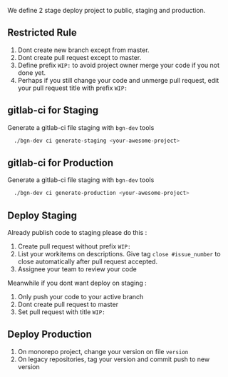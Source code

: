 We define 2 stage deploy project to public, staging and production.


## Restricted Rule
1. Dont create new branch except from master.
2. Dont create pull request except to master.
3. Define prefix `WIP:` to avoid project owner merge your code if you not done yet.
4. Perhaps if you still change your code and unmerge pull request, 
   edit your pull request title with prefix `WIP:`   


## gitlab-ci for Staging
Generate a gitlab-ci file staging with `bgn-dev` tools
```bash
  ./bgn-dev ci generate-staging <your-awesome-project>
```

## gitlab-ci for Production
Generate a gitlab-ci file staging with `bgn-dev` tools
```bash
  ./bgn-dev ci generate-production <your-awesome-project>
```

## Deploy Staging 
Already publish code to staging please do this :

1. Create pull request without prefix `WIP:`
2. List your workitems on descriptions.
   Give tag `close #issue_number` to close automatically after pull request accepted.
3. Assignee your team to review your code 

Meanwhile if you dont want deploy on staging : 

1. Only push your code to your active branch
2. Dont create pull request to master
3. Set pull request with title `WIP:`   

## Deploy Production
1. On monorepo project, change your version on file `version`
2. On legacy repositories, tag your version and commit push to new version 
